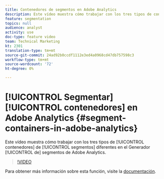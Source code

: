 ```yaml
---
title: Contenedores de segmentos en Adobe Analytics
description: Este vídeo muestra cómo trabajar con los tres tipos de contenedores de segmentos diferentes en el Generador de segmentos de Adobe Analytics.
feature: segmentation
topics: null
audience: analyst
activity: use
doc-type: feature video
team: Technical Marketing
kt: 2301
translation-type: tm+mt
source-git-commit: 24ad92b0ccdf1112e3ed4a0968cd47db757598c3
workflow-type: tm+mt
source-wordcount: '72'
ht-degree: 0%

---
```



# [!UICONTROL Segmentar] [!UICONTROL contenedores] en Adobe Analytics {#segment-containers-in-adobe-analytics}

Este vídeo muestra cómo trabajar con los tres tipos de [!UICONTROL contenedores] de [!UICONTROL segmentos] diferentes en el Generador [!UICONTROL de] segmentos de Adobe Analytics.

>[!VIDEO](https://video.tv.adobe.com/v/25401/?quality=12)

Para obtener más información sobre esta función, visite la [documentación](https://marketing.adobe.com/resources/help/en_US/analytics/segment/index.html?f=seg_build_ui).
